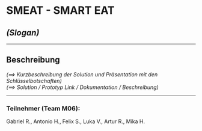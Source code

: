 # **SMEAT - SMART EAT**
## *(Slogan)*
***
## Beschreibung
*(==> Kurzbeschreibung der Solution und Präsentation mit den Schlüsselbotschaften)*\
*(==> Solution / Prototyp Link / Dokumentation / Beschreibung)*

***
### Teilnehmer (Team M06):
Gabriel R., Antonio H., Felix S., Luka V., Artur R., Mika H.
